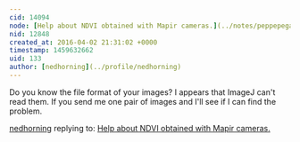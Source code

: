```yaml
---
cid: 14094
node: [Help about NDVI obtained with Mapir cameras.](../notes/peppepegasus/03-15-2016/help-about-ndvi-obtained-with-mapri-cameras)
nid: 12848
created_at: 2016-04-02 21:31:02 +0000
timestamp: 1459632662
uid: 133
author: [nedhorning](../profile/nedhorning)
---
```


Do you know the file format of your images? I appears that ImageJ can't read them. If you send me one pair of images and I'll see if I can find the problem. 

[nedhorning](../profile/nedhorning) replying to: [Help about NDVI obtained with Mapir cameras.](../notes/peppepegasus/03-15-2016/help-about-ndvi-obtained-with-mapri-cameras)

